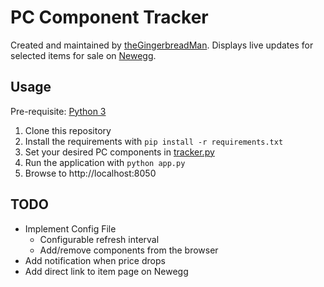 # PC Component Tracker
Created and maintained by [theGingerbreadMan](https://github.com/aidan-gbm). Displays live updates for selected items for sale on [Newegg](https://www.newegg.com/).

## Usage
Pre-requisite: [Python 3](https://www.python.org/downloads/)

1. Clone this repository
2. Install the requirements with `pip install -r requirements.txt`
3. Set your desired PC components in [tracker.py](tracker.py)
4. Run the application with `python app.py`
5. Browse to http://localhost:8050

## TODO

- Implement Config File
    - Configurable refresh interval
    - Add/remove components from the browser
- Add notification when price drops
- Add direct link to item page on Newegg